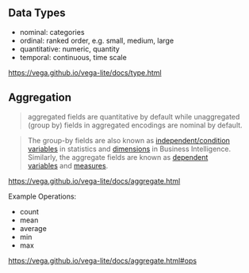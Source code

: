 ## Data Types

- nominal: categories
- ordinal: ranked order, e.g. small, medium, large
- quantitative: numeric, quantity
- temporal: continuous, time scale

 https://vega.github.io/vega-lite/docs/type.html

## Aggregation

> aggregated fields are quantitative by default while unaggregated (group by) fields in aggregated encodings are nominal by default.

> The group-by fields are also known as [independent/condition variables](https://en.wikipedia.org/wiki/Dependent_and_independent_variables) in statistics and [dimensions](https://en.wikipedia.org/wiki/Dimension_(data_warehouse)) in Business Intelligence. Similarly, the aggregate fields are known as [dependent variables](https://en.wikipedia.org/wiki/Dependent_and_independent_variables) and [measures](https://en.wikipedia.org/wiki/Measure_(data_warehouse)).

https://vega.github.io/vega-lite/docs/aggregate.html

Example Operations:

- count
- mean
- average
- min
- max

https://vega.github.io/vega-lite/docs/aggregate.html#ops